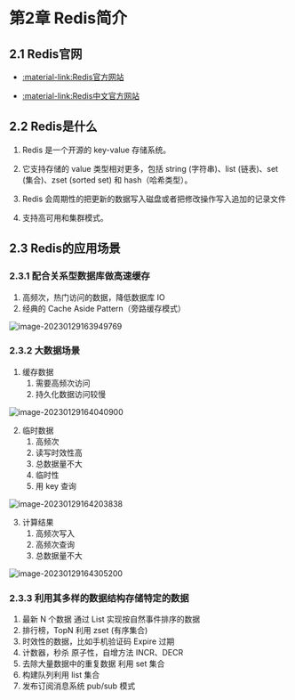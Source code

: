 #  第2章 Redis简介

## 2.1 Redis官网

- [:material-link:Redis官方网站]( http://redis.io)

- [:material-link:Redis中文官方网站](http://www.redis.net.cn)

## 2.2 Redis是什么

1. Redis 是一个开源的 key-value 存储系统。

2. 它支持存储的 value 类型相对更多，包括 string (字符串)、list (链表)、set (集合)、zset (sorted set) 和 hash（哈希类型）。

3. Redis 会周期性的把更新的数据写入磁盘或者把修改操作写入追加的记录文件

4. 支持高可用和集群模式。

## 2.3 Redis的应用场景 

### 2.3.1 配合关系型数据库做高速缓存

1. 高频次，热门访问的数据，降低数据库 IO
2. 经典的 Cache Aside Pattern（旁路缓存模式）

![image-20230129163949769](https://cos.gump.cloud/uPic/image-20230129163949769.png)

### 2.3.2 大数据场景

1. 缓存数据
   1. 需要高频次访问
   2. 持久化数据访问较慢

![image-20230129164040900](https://cos.gump.cloud/uPic/image-20230129164040900.png)

2. 临时数据
   1. 高频次
   2. 读写时效性高
   3. 总数据量不大
   4. 临时性
   5. 用 key 查询

![image-20230129164203838](https://cos.gump.cloud/uPic/image-20230129164203838.png)

3. 计算结果
   1. 高频次写入
   2. 高频次查询
   3. 总数据量不大

![image-20230129164305200](https://cos.gump.cloud/uPic/image-20230129164305200.png)

### 2.3.3 利用其多样的数据结构存储特定的数据

1. 最新 N 个数据  通过 List 实现按自然事件排序的数据
2. 排行榜，TopN  利用 zset (有序集合)
3. 时效性的数据，比如手机验证码 Expire 过期
4. 计数器，秒杀  原子性，自增方法 INCR、DECR
5. 去除大量数据中的重复数据 利用 set 集合
6. 构建队列利用 list 集合
7. 发布订阅消息系统  pub/sub 模式


